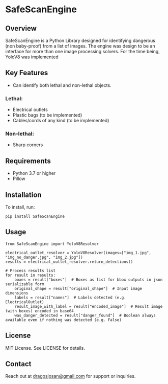 # SafeScanEngine
## Overview
SafeScanEngine is a Python Library designed for identifying dangerous (non baby-proof) from a list of images. 
The engine was design to be an interface for more than one image processing solvers. 
For the time being, YoloV8 was implemented

## Key Features
- Can identify both lethal and non-lethal objects.

### Lethal:
- Electrical outlets
- Plastic bags (to be implemented)
- Cables/cords of any kind (to be implemented)

### Non-lethal:
- Sharp corners

## Requirements
- Python 3.7 or higher
- Pillow

## Installation
To install, run: 
```shell
pip install SafeScanEngine
```

## Usage
```shell
from SafeScanEngine import YoloV8Resolver

electrical_outlet_resolver = YoloV8Resolver(images=["img_1.jpg", "img_no_danger.jpg", "img_2.jpg"])
results = electrical_outlet_resolver.return_detections()

# Process results list
for result in results:
    boxes = result["boxes"]  # Boxes as list for bbox outputs in json serializable form
    original_shape = result["original_shape"]  # Input image dimensions
    labels = result["names"]  # Labels detected (e.g. ElectricalOutlet) 
    result_image_with_label = result["encoded_image"]  # Result image (with boxes) encoded in base64
    was_danger_detected = result["danger_found"]  # Boolean always available even if nothing was detected (e.g. False)
```

## License
MIT License. See LICENSE for details.

## Contact
Reach out at dragosjosan@gmail.com for support or inquiries.
